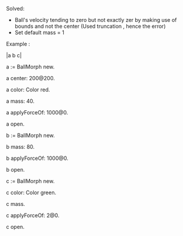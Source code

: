 Solved:
- Ball's velocity tending to zero but not exactly zer by making use of bounds and not the center (Used truncation , hence the error)
- Set default mass = 1

Example :

|a b c|

a := BallMorph new.

a center: 200@200.

a color: Color red.

a mass: 40.

a applyForceOf: 1000@0.

a open.

b := BallMorph new.

b mass: 80.

b applyForceOf: 1000@0.

b open.

c := BallMorph new.

c color: Color green.

c mass.

c applyForceOf: 2@0.

c open.
